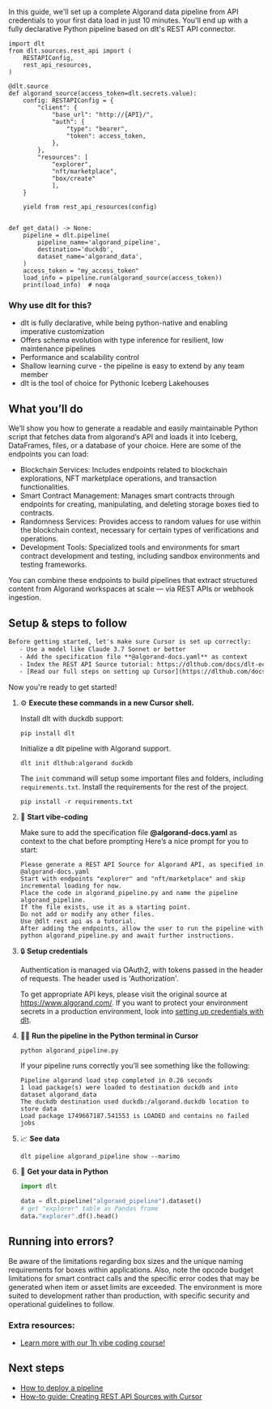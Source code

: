 In this guide, we'll set up a complete Algorand data pipeline from API credentials to your first data load in just 10 minutes. You'll end up with a fully declarative Python pipeline based on dlt's REST API connector.

```python-outcome
import dlt
from dlt.sources.rest_api import (
    RESTAPIConfig,
    rest_api_resources,
)

@dlt.source
def algorand_source(access_token=dlt.secrets.value):
    config: RESTAPIConfig = {
        "client": {
            "base_url": "http://{API}/",
            "auth": {
                "type": "bearer",
                "token": access_token,
            },
        },
        "resources": [
            "explorer",
            "nft/marketplace",
            "box/create"
            ],
    }

    yield from rest_api_resources(config)


def get_data() -> None:
    pipeline = dlt.pipeline(
        pipeline_name='algorand_pipeline',
        destination='duckdb',
        dataset_name='algorand_data', 
    )
    access_token = "my_access_token"
    load_info = pipeline.run(algorand_source(access_token))
    print(load_info)  # noqa
```

### Why use dlt for this?

- dlt is fully declarative, while being python-native and enabling imperative customization
- Offers schema evolution with type inference for resilient, low maintenance pipelines
- Performance and scalability control
- Shallow learning curve - the pipeline is easy to extend by any team member
- dlt is the tool of choice for Pythonic Iceberg Lakehouses

## What you’ll do

We’ll show you how to generate a readable and easily maintainable Python script that fetches data from algorand’s API and loads it into Iceberg, DataFrames, files, or a database of your choice. Here are some of the endpoints you can load:

- Blockchain Services: Includes endpoints related to blockchain explorations, NFT marketplace operations, and transaction functionalities. 
- Smart Contract Management: Manages smart contracts through endpoints for creating, manipulating, and deleting storage boxes tied to contracts. 
- Randomness Services: Provides access to random values for use within the blockchain context, necessary for certain types of verifications and operations. 
- Development Tools: Specialized tools and environments for smart contract development and testing, including sandbox environments and testing frameworks.

You can combine these endpoints to build pipelines that extract structured content from Algorand workspaces at scale — via REST APIs or webhook ingestion.

## Setup & steps to follow

```default
Before getting started, let's make sure Cursor is set up correctly:
   - Use a model like Claude 3.7 Sonnet or better
   - Add the specification file **@algorand-docs.yaml** as context
   - Index the REST API Source tutorial: https://dlthub.com/docs/dlt-ecosystem/verified-sources/rest_api/ and add it to context as **@dlt rest api**
   - [Read our full steps on setting up Cursor](https://dlthub.com/docs/dlt-ecosystem/llm-tooling/cursor-restapi#23-configuring-cursor-with-documentation)
```

Now you're ready to get started! 

1. ⚙️ **Execute these commands in a new Cursor shell.**
    
    Install dlt with duckdb support:
    ```shell
    pip install dlt
    ```

    Initialize a dlt pipeline with Algorand support.
    ```shell
    dlt init dlthub:algorand duckdb
    ```

    The `init` command will setup some important files and folders, including `requirements.txt`. Install the requirements for the rest of the project.
    ```shell
    pip install -r requirements.txt
    ```
    
2. 🤠 **Start vibe-coding**
    
    Make sure to add the specification file **@algorand-docs.yaml** as context to the chat before prompting
    Here’s a nice prompt for you to start: 
    
    ```prompt
    Please generate a REST API Source for Algorand API, as specified in @algorand-docs.yaml 
    Start with endpoints "explorer" and "nft/marketplace" and skip incremental loading for now. 
    Place the code in algorand_pipeline.py and name the pipeline algorand_pipeline. 
    If the file exists, use it as a starting point. 
    Do not add or modify any other files. 
    Use @dlt rest api as a tutorial. 
    After adding the endpoints, allow the user to run the pipeline with python algorand_pipeline.py and await further instructions.
    ```

    
3. 🔒 **Setup credentials** 
    
    Authentication is managed via OAuth2, with tokens passed in the header of requests. The header used is 'Authorization'.
    
    To get appropriate API keys, please visit the original source at https://www.algorand.com/.
    If you want to protect your environment secrets in a production environment, look into [setting up credentials with dlt](https://dlthub.com/docs/walkthroughs/add_credentials).
    
4. 🏃‍♀️ **Run the pipeline in the Python terminal in Cursor**
    
    ```shell
    python algorand_pipeline.py
    ```
    
    If your pipeline runs correctly you’ll see something like the following:
    
    ```shell
    Pipeline algorand load step completed in 0.26 seconds
    1 load package(s) were loaded to destination duckdb and into dataset algorand_data
    The duckdb destination used duckdb:/algorand.duckdb location to store data
    Load package 1749667187.541553 is LOADED and contains no failed jobs
    ```
    
5. 📈 **See data**
    
    ```shell
    dlt pipeline algorand_pipeline show --marimo
    ```
    
6. 🐍 **Get your data in Python**
    
    ```python
    import dlt

   data = dlt.pipeline("algorand_pipeline").dataset()
   # get "explorer" table as Pandas frame
   data."explorer".df().head()
    ```

## Running into errors?

Be aware of the limitations regarding box sizes and the unique naming requirements for boxes within applications. Also, note the opcode budget limitations for smart contract calls and the specific error codes that may be generated when item or asset limits are exceeded. The environment is more suited to development rather than production, with specific security and operational guidelines to follow.

### Extra resources:

- [Learn more with our 1h vibe coding course!](https://www.youtube.com/watch?v=GGid70rnJuM)

## Next steps

- [How to deploy a pipeline](https://dlthub.com/docs/walkthroughs/deploy-a-pipeline)
- [How-to guide: Creating REST API Sources with Cursor](https://dlthub.com/docs/dlt-ecosystem/llm-tooling/cursor-restapi)